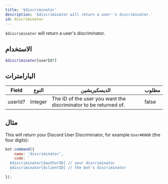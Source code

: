 ```yaml
---
title: '$discriminator'
description: '$discriminator will return a user''s discriminator.'
id: discriminator
---
```


`$discriminator` will return a user's discriminator.

## الاستخدام

```php
$discriminator[userId?]
```

## البارامترات

| Field   | النوع   | الديسكبربشين                                                     | مطلوب |
| ------- | ------- | ---------------------------------------------------------------- | ----- |
| userId? | Integer | The ID of the user you want the discriminator to be returned of. | false |

## مثال

This will return your Discord User Discriminator, for example `User#0000` (the four digits):

```javascript
bot.command({
    name: 'discriminator',
    code: `
  $discriminator[$authorID] // your discriminator
  $discriminator[$clientID] // the bot's discriminator
  `
});
```